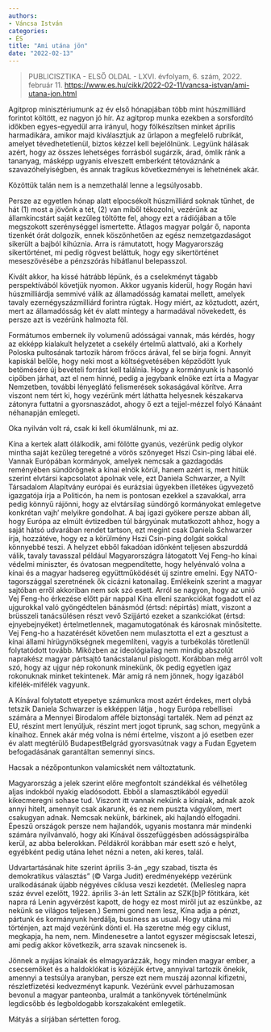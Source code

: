 ```yaml
---
authors:
- Váncsa István
categories:
- ÉS
title: "Ami utána jön"
date: "2022-02-13"
---
```

> PUBLICISZTIKA - ELSŐ OLDAL - LXVI. évfolyam, 6. szám, 2022. február 11.
> https://www.es.hu/cikk/2022-02-11/vancsa-istvan/ami-utana-jon.html

Agitprop minisztériumunk az év első hónapjában több mint húszmilliárd forintot költött, ez nagyon jó hír. Az agitprop munka ezekben a sorsfordító időkben egyes-egyedül arra irányul, hogy fölkészítsen minket április harmadikára, amikor majd kiválasztjuk az űrlapon a megfelelő rubrikát, amelyet tévedhetetlenül, biztos kézzel kell bejelölnünk. Legyünk hálásak azért, hogy az összes lehetséges forrásból sugárzik, árad, ömlik ránk a tananyag, másképp ugyanis elveszett emberként tétováznánk a szavazóhelyiségben, és annak tragikus következményei is lehetnének akár.

Közöttük talán nem is a nemzethalál lenne a legsúlyosabb.

Persze az egyetlen hónap alatt elpocsékolt húszmilliárd soknak tűnhet, de hát (1) most a jövőnk a tét, (2) van miből tékozolni, vezérünk az államkincstárt saját kezűleg töltötte fel, ahogy ezt a rádiójában a tőle megszokott szerénységgel ismertette. Átlagos magyar polgár ő, naponta tizenkét órát dolgozik, ennek köszönhetően az egész nemzetgazdaságot sikerült a bajból kihúznia. Arra is rámutatott, hogy Magyarország sikertörténet, mi pedig rögvest beláttuk, hogy egy sikertörténet meseszövésébe a pénzszórás hibátlanul belepasszol.

Kivált akkor, ha kissé hátrább lépünk, és a cselekményt tágabb perspektívából követjük nyomon. Akkor ugyanis kiderül, hogy Rogán havi húszmilliárdja semmivé válik az államadósság kamatai mellett, amelyek tavaly ezernégyszázmilliárd forintra rúgtak. Hogy miért, az köztudott, azért, mert az államadósság két év alatt mintegy a harmadával növekedett, és persze azt is vezérünk halmozta föl.

Formátumos embernek ily volumenű adósságai vannak, más kérdés, hogy az ekképp kialakult helyzetet a csekély értelmű alattvaló, aki a Korhely Poloska pultosának tartozik három fröccs árával, fel se bírja fogni. Annyit kapiskál belőle, hogy neki most a költségvetésében képződött lyuk betömésére új bevételi forrást kell találnia. Hogy a kormányunk is hasonló cipőben járhat, azt el nem hinné, pedig a jegybank elnöke ezt írta a Magyar Nemzetben, további lényeglátó felismerések sokaságával körítve. Arra viszont nem tért ki, hogy vezérünk mért láthatta helyesnek készakarva zátonyra futtatni a gyorsnaszádot, ahogy ő ezt a tejjel-mézzel folyó Kánaánt néhanapján emlegeti.

Oka nyilván volt rá, csak ki kell ókumlálnunk, mi az.

Kína a kertek alatt ólálkodik, ami fölötte gyanús, vezérünk pedig olykor mintha saját kezűleg teregetné a vörös szőnyeget Hszi Csin-ping lábai elé. Vannak Európában kormányok, amelyek nemcsak a gazdagodás reményében sündörögnek a kínai elnök körül, hanem azért is, mert hitük szerint elvtársi kapcsolatot ápolnak vele, ezt Daniela Schwarzer, a Nyílt Társadalom Alapítvány európai és eurázsiai ügyekben illetékes ügyvezető igazgatója írja a Politicón, ha nem is pontosan ezekkel a szavakkal, arra pedig könnyű rájönni, hogy az elvtársilag sündörgő kormányokat emlegetve konkrétan vajh’ melyikre gondolhat. A baj igazi gyökere persze abban áll, hogy Európa az elmúlt évtizedben túl bárgyúnak mutatkozott ahhoz, hogy a saját hátsó udvarában rendet tartson, ezt megint csak Daniela Schwarzer írja, hozzátéve, hogy ez a körülmény Hszi Csin-ping dolgát sokkal könnyebbé teszi. A helyzet ebből fakadóan időnként teljesen abszurddá válik, tavaly tavasszal például Magyarországra látogatott Vej Feng-ho kínai védelmi miniszter, és óvatosan megpendítette, hogy helyénvaló volna a kínai és a magyar hadsereg együttműködését új szintre emelni. Egy NATO-tagországgal szeretnének ők cicázni katonailag. Emlékeink szerint a magyar sajtóban erről akkoriban nem sok szó esett. Arról se nagyon, hogy az unió Vej Feng-ho érkezése előtt pár nappal Kína elleni szankciókat fogadott el az ujgurokkal való gyöngédtelen bánásmód (értsd: népirtás) miatt, viszont a brüsszeli tanácsülésen részt vevő Szijjártó ezeket a szankciókat (értsd: ejnyebejnyéket) értelmetlennek, magamutogatónak és károsnak minősítette. Vej Feng-ho a hazatérését követően nem mulasztotta el ezt a gesztust a kínai állami hírügynökségnek megemlíteni, vagyis a turbékolás töretlenül folytatódott tovább. Miközben az ideológiailag nem mindig abszolút naprakész magyar pártsajtó tanácstalanul pislogott. Korábban még arról volt szó, hogy az ujgur nép rokonunk minekünk, ők pedig egyetlen igaz rokonuknak minket tekintenek. Már amíg rá nem jönnek, hogy igazából kifélék-mifélék vagyunk.

A Kínával folytatott etyepetye számunkra most azért érdekes, mert olybá tetszik  Daniela Schwarzer is ekképpen látja , hogy Európa rebellisei számára a Mennyei Birodalom afféle biztonsági tartalék. Nem ad pénzt az EU, részint mert lenyúljuk, részint mert jogot tiprunk, sag schon, megyünk a kínaihoz. Ennek akár még volna is némi értelme, viszont a jó esetben ezer év alatt megtérülő BudapestBelgrád gyorsvasútnak vagy a Fudan Egyetem befogadásának garantáltan semennyi sincs.

Hacsak a nézőpontunkon valamicskét nem változtatunk.

Magyarország a jelek szerint előre megfontolt szándékkal és vélhetőleg aljas indokból nyakig eladósodott. Ebből a slamasztikából egyedül kikecmeregni sohase tud. Viszont itt vannak nekünk a kínaiak, adnak azok annyi hitelt, amennyit csak akarunk, és ez nem puszta vágyálom, mert csakugyan adnak. Nemcsak nekünk, bárkinek, aki hajlandó elfogadni. Épeszű országok persze nem hajlandók, ugyanis mostanra már mindenki számára nyilvánvaló, hogy aki Kínával összefüggésben adósságspirálba kerül, az abba belerokkan. Példákról korábban már esett szó e helyt, egyébként pedig utána lehet nézni a neten, aki keres, talál.

Udvartartásának hite szerint április 3-án „egy szabad, tiszta és demokratikus választás” (© Varga Judit) eredményeképp vezérünk uralkodásának újabb négyéves ciklusa veszi kezdetét. (Mellesleg napra száz évvel ezelőtt, 1922. április 3-án lett Sztálin az SZK[b]P főtitkára, két napra rá Lenin agyvérzést kapott, de hogy ez most miről jut az eszünkbe, az nekünk se világos teljesen.) Semmi gond nem lesz, Kína adja a pénzt, pártunk és kormányunk herdálja, business as usual. Hogy utána mi történjen, azt majd vezérünk dönti el. Ha szeretne még egy ciklust, megkapja, ha nem, nem. Mindenesetre a lantot egyszer mégiscsak leteszi, ami pedig akkor következik, arra szavak nincsenek is.

Jönnek a nyájas kínaiak és elmagyarázzák, hogy minden magyar ember, a csecsemőket és a haldoklókat is közéjük értve, annyival tartozik őnekik, amennyi a testsúlya aranyban, persze ezt nem muszáj azonnal kifizetni, részletfizetési kedvezményt kapunk. Vezérünk evvel párhuzamosan bevonul a magyar panteonba, uralmát a tankönyvek történelmünk legdicsőbb és legboldogabb korszakaként emlegetik.

Mátyás a sírjában sértetten forog.
